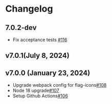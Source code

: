 # Changelog

## 7.0.2-dev
- Fix acceptance tests [#116](https://github.com/SalesforceCommerceCloud/plugin_wishlists/pull/116)

## v7.0.1(July 8, 2024)

## v7.0.0 (January 23, 2024)

-   Upgrade webpack config for flag-icons[#108](https://github.com/SalesforceCommerceCloud/plugin_wishlists/pull/108)
-   Node 18 upgrade[#107](https://github.com/SalesforceCommerceCloud/plugin_wishlists/pull/107)
-   Setup Github Actions[#106](https://github.com/SalesforceCommerceCloud/plugin_wishlists/pull/106)
